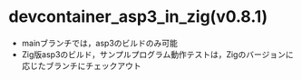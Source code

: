 # devcontainer_asp3_in_zig(v0.8.1)
- mainブランチでは，asp3のビルドのみ可能
- Zig版asp3のビルド，サンプルプログラム動作テストは，Zigのバージョンに応じたブランチにチェックアウト